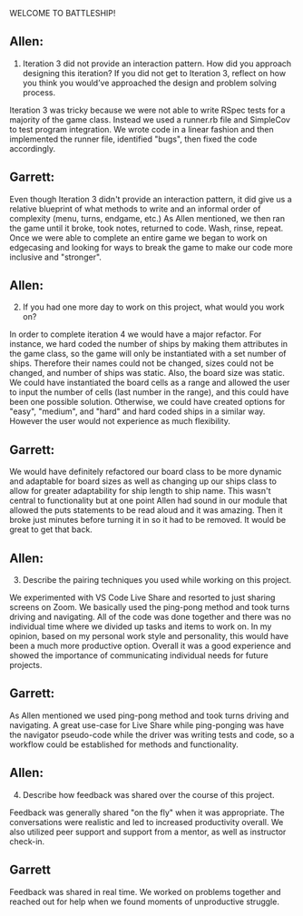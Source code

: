 WELCOME TO BATTLESHIP!

## Allen:
1. Iteration 3 did not provide an interaction pattern. How did you approach designing this iteration? If you did not get to Iteration 3, reflect on how you think you would’ve approached the design and problem solving process.

Iteration 3 was tricky because we were not able to write RSpec tests for a majority of the game class.  Instead we used a runner.rb file and SimpleCov to test program integration.  We wrote code in a linear fashion and then implemented the runner file, identified "bugs", then fixed the code accordingly.  

## Garrett:

Even though Iteration 3 didn't provide an interaction pattern, it did give us a relative blueprint of what methods to write and an informal order of complexity (menu, turns, endgame, etc.) As Allen mentioned, we then ran the game until it broke, took notes, returned to code. Wash, rinse, repeat. Once we were able to complete an entire game we began to work on edgecasing and looking for ways to break the game to make our code more inclusive and "stronger".


## Allen:

2. If you had one more day to work on this project, what would you work on?

In order to complete iteration 4 we would have a major refactor.  For instance, we hard coded the number of ships by making them attributes in the game class, so the game will only be instantiated with a set number of ships.  Therefore their names could not be changed, sizes could not be changed, and number of ships was static.  Also, the board size was static.  We could have instantiated the board cells as a range and allowed the user to input the number of cells (last number in the range), and this could have been one possible solution.  Otherwise, we could have created options for "easy", "medium", and "hard" and hard coded ships in a similar way.  However the user would not experience as much flexibility. 

## Garrett: 

We would have definitely refactored our board class to be more dynamic and adaptable for board sizes as well as changing up our ships class to allow for greater adaptability for ship length to ship name. This wasn't central to functionality but at one point Allen had sound in our module that allowed the puts statements to be read aloud and it was amazing. Then it broke just minutes before turning it in so it had to be removed. It would be great to get that back.

## Allen: 

3. Describe the pairing techniques you used while working on this project.

We experimented with VS Code Live Share and resorted to just sharing screens on Zoom.  We basically used the ping-pong method and took turns driving and navigating.  All of the code was done together and there was no individual time where we divided up tasks and items to work on.  In my opinion, based on my personal work style and personality, this would have been a much more productive option.  Overall it was a good experience and showed the importance of communicating individual needs for future projects.

## Garrett: 

As Allen mentioned we used ping-pong method and took turns driving and navigating. A great use-case for Live Share while ping-ponging was have the navigator pseudo-code while the driver was writing tests and code, so a workflow could be established for methods and functionality.

## Allen:

4. Describe how feedback was shared over the course of this project.

Feedback was generally shared "on the fly" when it was appropriate.  The conversations were realistic and led to increased productivity overall.  We also utilized peer support and support from a mentor, as well as instructor check-in.

## Garrett

Feedback was shared in real time. We worked on problems together and reached out for help when we found moments of unproductive struggle.
